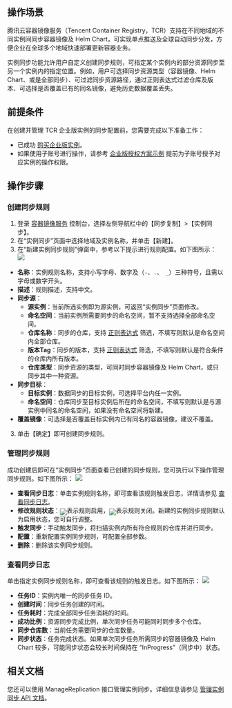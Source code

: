 
## 操作场景
腾讯云容器镜像服务（Tencent Container Registry，TCR）支持在不同地域的不同实例间同步容器镜像及 Helm Chart，可实现单点推送及全球自动同步分发，方便企业在全球多个地域快速部署更新容器业务。

实例同步功能允许用户自定义创建同步规则，可指定某个实例内的部分资源同步至另一个实例内的指定位置。例如，用户可选择同步资源类型（容器镜像、Helm Chart、或是全部同步）、可过滤同步资源路径，通过正则表达式过滤仓库及版本、可选择是否覆盖已有的同名镜像，避免历史数据覆盖丢失。

## 前提条件

在创建并管理 TCR 企业版实例的同步配置前，您需要完成以下准备工作：
- 已成功 [购买企业版实例](https://cloud.tencent.com/document/product/1141/51110)。
- 如果使用子账号进行操作，请参考 [企业版授权方案示例](https://cloud.tencent.com/document/product/1141/41417) 提前为子账号授予对应实例的操作权限。

## 操作步骤
### 创建同步规则
1. 登录 [容器镜像服务](https://console.cloud.tencent.com/tcr) 控制台，选择左侧导航栏中的【同步复制】>【实例同步】。
2. 在“实例同步”页面中选择地域及实例名称，并单击【新建】。
3. 在“新建实例同步规则”弹窗中，参考以下提示进行规则配置。如下图所示：
![](https://main.qcloudimg.com/raw/ab2c50ab45f5acf50457f65665478277.png)
 - **名称**：实例规则名称，支持小写字母、数字及（`-`、`.`、` _`）三种符号，且需以字母或数字开头。
 - **描述**：规则描述，支持中文。
 - **同步源**：
    - **源实例**：当前所选实例即为源实例，可返回“实例同步”页面修改。
    - **命名空间**：当前实例所需要同步的命名空间，暂不支持选择全部命名空间。
    - **仓库名称**：同步的仓库，支持 [正则表达式](https://cloud.tencent.com/document/product/1141/41811#RE) 筛选，不填写则默认是命名空间内全部仓库。
    - **版本Tag**：同步的版本，支持 [正则表达式](https://cloud.tencent.com/document/product/1141/41811#RE) 筛选，不填写则默认是符合条件的仓库内所有版本。
    - **仓库类型**：同步资源的类型，可同时同步容器镜像及 Helm Chart，或只同步其中一种资源。
 - **同步目标**：
    - **目标实例**：数据同步的目标实例，可选择平台内任一实例。
    - **命名空间**：仓库同步至目标实例后所在的命名空间，不填写则默认是与源实例中同名的命名空间，如果没有命名空间将新建。
 - **覆盖镜像**：可选择是否覆盖目标实例内已有同名的容器镜像，建议不覆盖。
3. 单击【确定】即可创建同步规则。
 
### 管理同步规则
成功创建后即可在“实例同步”页面查看已创建的同步规则，您可执行以下操作管理同步规则。如下图所示：
![](https://main.qcloudimg.com/raw/42e856df81f0702a8adb0e71c370d19a.png)
- **查看同步日志**：单击实例规则名称，即可查看该规则触发日志，详情请参见 [查看同步日志](#CheckLog)。
- **修改规则状态**：<img src="https://main.qcloudimg.com/raw/d31873587cb976e1429768b2dc2b0e16.png" style="margin:-6px 0px">表示规则启用，<img src="https://main.qcloudimg.com/raw/5ba06490364505efc4d698e3adb1064e.png" style="margin:-6px 0px">表示规则关闭。新建的实例同步规则默认为启用状态，您可自行调整。
- **触发同步**：手动触发同步，将扫描实例内所有符合规则的仓库并进行同步。
- **配置**：重新配置实例同步规则，可配置全部参数。
- **删除**：删除该实例同步规则。

### 查看同步日志[](id:CheckLog)
单击指定实例同步规则名称，即可查看该规则的触发日志。如下图所示：
![](https://main.qcloudimg.com/raw/45d656d202beaecb5ab8e2ac36ba4935.png)
- **任务ID**：实例内唯一的同步任务 ID。
- **创建时间**：同步任务创建的时间。
- **任务耗时**：完成全部同步任务消耗的时间。
- **成功比例**：资源同步完成比例，单次同步任务可能同时同步多个仓库。
- **同步仓库数**：当前任务需要同步的仓库数量。
- **同步状态**：任务完成状态。如果单次同步任务所需同步的容器镜像及 Helm Chart 较多，可能同步状态会较长时间保持在 “InProgress”（同步中）状态。




## 相关文档

您还可以使用 ManageReplication 接口管理实例同步。详细信息请参见 [管理实例同步 API 文档](https://cloud.tencent.com/document/product/1141/41572)。


